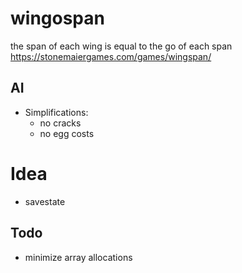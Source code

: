 # wingospan
the span of each wing is equal to the go of each span https://stonemaiergames.com/games/wingspan/

## AI

- Simplifications:
  - no cracks
  - no egg costs

# Idea

- savestate

## Todo

- minimize array allocations


